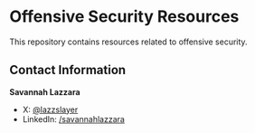 # Offensive Security Resources
This repository contains resources related to offensive security. 

## Contact Information
**Savannah Lazzara**
- X: [@lazzslayer](https://x.com/lazzslayer)
- LinkedIn: [/savannahlazzara](https://www.linkedin.com/in/savannahlazzara/)
